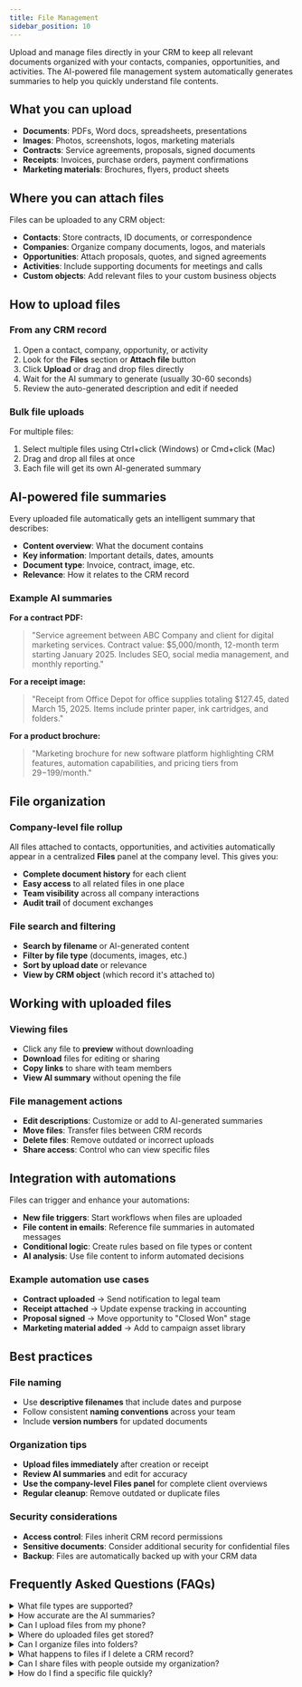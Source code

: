 ```yaml
---
title: File Management
sidebar_position: 10
---
```


Upload and manage files directly in your CRM to keep all relevant documents organized with your contacts, companies, opportunities, and activities. The AI-powered file management system automatically generates summaries to help you quickly understand file contents.

## What you can upload

- **Documents**: PDFs, Word docs, spreadsheets, presentations
- **Images**: Photos, screenshots, logos, marketing materials
- **Contracts**: Service agreements, proposals, signed documents
- **Receipts**: Invoices, purchase orders, payment confirmations
- **Marketing materials**: Brochures, flyers, product sheets

## Where you can attach files

Files can be uploaded to any CRM object:

- **Contacts**: Store contracts, ID documents, or correspondence
- **Companies**: Organize company documents, logos, and materials
- **Opportunities**: Attach proposals, quotes, and signed agreements
- **Activities**: Include supporting documents for meetings and calls
- **Custom objects**: Add relevant files to your custom business objects

## How to upload files

### From any CRM record

1. Open a contact, company, opportunity, or activity
2. Look for the **Files** section or **Attach file** button
3. Click **Upload** or drag and drop files directly
4. Wait for the AI summary to generate (usually 30-60 seconds)
5. Review the auto-generated description and edit if needed

### Bulk file uploads

For multiple files:
1. Select multiple files using Ctrl+click (Windows) or Cmd+click (Mac)
2. Drag and drop all files at once
3. Each file will get its own AI-generated summary

## AI-powered file summaries

Every uploaded file automatically gets an intelligent summary that describes:

- **Content overview**: What the document contains
- **Key information**: Important details, dates, amounts
- **Document type**: Invoice, contract, image, etc.
- **Relevance**: How it relates to the CRM record

### Example AI summaries

**For a contract PDF:**
> "Service agreement between ABC Company and client for digital marketing services. Contract value: $5,000/month, 12-month term starting January 2025. Includes SEO, social media management, and monthly reporting."

**For a receipt image:**
> "Receipt from Office Depot for office supplies totaling $127.45, dated March 15, 2025. Items include printer paper, ink cartridges, and folders."

**For a product brochure:**
> "Marketing brochure for new software platform highlighting CRM features, automation capabilities, and pricing tiers from $29-$199/month."

## File organization

### Company-level file rollup

All files attached to contacts, opportunities, and activities automatically appear in a centralized **Files** panel at the company level. This gives you:

- **Complete document history** for each client
- **Easy access** to all related files in one place
- **Team visibility** across all company interactions
- **Audit trail** of document exchanges

### File search and filtering

- **Search by filename** or AI-generated content
- **Filter by file type** (documents, images, etc.)
- **Sort by upload date** or relevance
- **View by CRM object** (which record it's attached to)

## Working with uploaded files

### Viewing files

- Click any file to **preview** without downloading
- **Download** files for editing or sharing
- **Copy links** to share with team members
- **View AI summary** without opening the file

### File management actions

- **Edit descriptions**: Customize or add to AI-generated summaries
- **Move files**: Transfer files between CRM records
- **Delete files**: Remove outdated or incorrect uploads
- **Share access**: Control who can view specific files

## Integration with automations

Files can trigger and enhance your automations:

- **New file triggers**: Start workflows when files are uploaded
- **File content in emails**: Reference file summaries in automated messages
- **Conditional logic**: Create rules based on file types or content
- **AI analysis**: Use file content to inform automated decisions

### Example automation use cases

- **Contract uploaded** → Send notification to legal team
- **Receipt attached** → Update expense tracking in accounting
- **Proposal signed** → Move opportunity to "Closed Won" stage
- **Marketing material added** → Add to campaign asset library

## Best practices

### File naming

- Use **descriptive filenames** that include dates and purpose
- Follow consistent **naming conventions** across your team
- Include **version numbers** for updated documents

### Organization tips

- **Upload files immediately** after creation or receipt
- **Review AI summaries** and edit for accuracy
- **Use the company-level Files panel** for complete client overviews
- **Regular cleanup**: Remove outdated or duplicate files

### Security considerations

- **Access control**: Files inherit CRM record permissions
- **Sensitive documents**: Consider additional security for confidential files
- **Backup**: Files are automatically backed up with your CRM data

## Frequently Asked Questions (FAQs)

<details>
<summary>What file types are supported?</summary>

Most common business file types are supported including PDFs, Word documents, Excel spreadsheets, PowerPoint presentations, images (JPG, PNG, GIF), and plain text files.
</details>

<details>
<summary>How accurate are the AI summaries?</summary>

AI summaries are highly accurate for standard business documents. You can always edit or enhance the generated descriptions to add specific context or correct any misinterpretations.
</details>

<details>
<summary>Can I upload files from my phone?</summary>

Yes! The file upload feature works on mobile devices. You can upload photos taken with your phone or files from cloud storage apps.
</details>

<details>
<summary>Where do uploaded files get stored?</summary>

Files are securely stored in the cloud and associated with your CRM records. They're backed up automatically and accessible from anywhere with your Business App login.
</details>

<details>
<summary>Can I organize files into folders?</summary>

While there aren't traditional folders, files are automatically organized by the CRM record they're attached to. The company-level Files panel shows all related files in one place.
</details>

<details>
<summary>What happens to files if I delete a CRM record?</summary>

Files attached to deleted records are preserved for data recovery purposes but become inaccessible through the normal interface. Contact support if you need to recover files from deleted records.
</details>

<details>
<summary>Can I share files with people outside my organization?</summary>

Files can be shared via download links, but recipients need appropriate permissions to access them. Consider your organization's security policies when sharing sensitive documents.
</details>

<details>
<summary>How do I find a specific file quickly?</summary>

Use the search function in the Files panel to search by filename, AI-generated content, or file type. You can also filter by upload date or the CRM record it's attached to.
</details>

